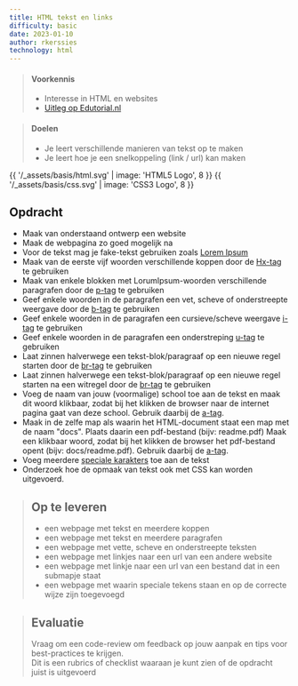 ```yaml
---
title: HTML tekst en links
difficulty: basic
date: 2023-01-10
author: rkerssies
technology: html
---
```


> #### Voorkennis
> * Interesse in HTML en websites
> * [Uitleg op Edutorial.nl](https://www.edutorial.nl/html/starten-met-html/)

> #### Doelen
> * Je leert verschillende manieren van tekst op te maken
> * Je leert hoe je een snelkoppeling (link / url) kan maken

{{ '/_assets/basis/html.svg' | image: 'HTML5 Logo', 8 }}
{{ '/_assets/basis/css.svg' | image: 'CSS3 Logo', 8 }}

## Opdracht
* Maak van onderstaand ontwerp een website
* Maak de webpagina zo goed mogelijk na
* Voor de tekst mag je fake-tekst gebruiken zoals [Lorem Ipsum](https://www.lipsum.com/)
* Maak van de eerste vijf woorden verschillende koppen door de [Hx-tag](https://www.w3schools.com/html/html_headings.asp) te gebruiken
* Maak van enkele blokken met LorumIpsum-woorden verschillende paragrafen door de [p-tag](https://www.w3schools.com/html/html_paragraphs.asp) te gebruiken
* Geef enkele woorden in de paragrafen een vet, scheve of onderstreepte weergave door de [b-tag](https://www.w3schools.com/tags/tag_b.asp) te gebruiken
* Geef enkele woorden in de paragrafen een cursieve/scheve weergave  [i-tag](https://www.w3schools.com/tags/tag_i.asp) te gebruiken
* Geef enkele woorden in de paragrafen een onderstreping  [u-tag](https://www.w3schools.com/tags/tag_u.asp) te gebruiken
* Laat zinnen halverwege een tekst-blok/paragraaf op een nieuwe regel starten door de [br-tag](https://www.w3schools.com/tags/tag_br.asp) te gebruiken
* Laat zinnen halverwege een tekst-blok/paragraaf op een nieuwe regel starten na een witregel door de [br-tag](https://www.w3schools.com/tags/tag_br.asp) te gebruiken
* Voeg de naam van jouw (voormalige) school toe aan de tekst en maak dit woord klikbaar, zodat bij het klikken de browser naar de internet pagina gaat van deze school. 
Gebruik daarbij de [a-tag](https://www.w3schools.com/tags/tag_a.asp).
* Maak in de zelfe map als waarin het HTML-document staat een map met de naam "docs". Plaats daarin een pdf-bestand (bijv: readme.pdf)
Maak een klikbaar woord, zodat bij het klikken de browser het pdf-bestand opent (bijv: docs/readme.pdf). 
Gebruik daarbij de [a-tag](https://www.w3schools.com/tags/tag_a.asp).
* Voeg meerdere [speciale karakters](https://www.w3schools.com/html/html_symbols.asp) toe aan de tekst
* Onderzoek hoe de opmaak van tekst ook met CSS kan worden uitgevoerd. 

> ## Op te leveren
> * een webpage met tekst en meerdere koppen 
> * een webpage met tekst en meerdere paragrafen
> * een webpage met vette, scheve en onderstreepte teksten
> * een webpage met linkjes naar een url van een andere website
> * een webpage met linkje naar een url van een bestand dat in een submapje staat
> * een webpage met waarin speciale tekens staan en op de correcte wijze zijn toegevoegd  

> ## Evaluatie
> Vraag om een code-review om feedback op jouw aanpak en tips voor best-practices te krijgen.<br>
> Dit is een rubrics of checklist waaraan je kunt zien of de opdracht juist is uitgevoerd

